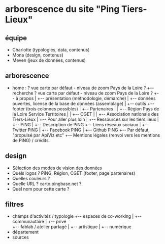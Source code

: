 # arborescence du site "Ping Tiers-Lieux"

## équipe 

- Charlotte (typologies, data, contenus)
- Mona (design, contenus)
- Meven (jeux de données, contenus)

## arborescence

- home : ? vue carte par défaut - niveau de zoom Pays de la Loire ?
  +-- recherche ? vue carte par défaut - niveau de zoom Pays de la Loire ?
  +-- à propos
  |  +-- présentation (méthodologie, démarche)
  |  +-- données ouvertes, license de la base de données (assemblage)
  |  +-- outils
  +-- footer (trois colonnes possibles)
  |  +-- Partenaires
  |      |  +--  Région Pays de la Loire Service Territoires
  |      |  +-- CGET
  |      |  +-- Association nationale des Tiers-Lieux 
  |  +-- Pour aller plus loin
  |      +-- Ressources sur les tiers lieux
  |  +-- PiNG
  |      +-- Description de PiNG
  +-- Liens réseaux sociaux
  |  +-- Twitter PiNG
  |  +-- Facebook PiNG
  |  +-- Github PiNG
  +-- Par défaut, "propulsé par ApiViz etc" 
  +-- Mentions légales (renvoi vers les mentions de PiNG) / crédits
  
## design

- Sélection des modes de vision des données
- Quels logos ? PiNG, Région, CGET (footer, page partenaires)
- Quelles couleurs ?
- Quelle URL ? carto.pingbase.net ?
- Quel nom pour cette carte ? 

## filtres 

- champs d'activités / typologie
  +-- espaces de co-working
  |   +-- communautaire
  |   +-- privé  
  +-- fablab / atelier partagé
  |   +-- artistique
  |   +-- numérique
- département
- sources 
